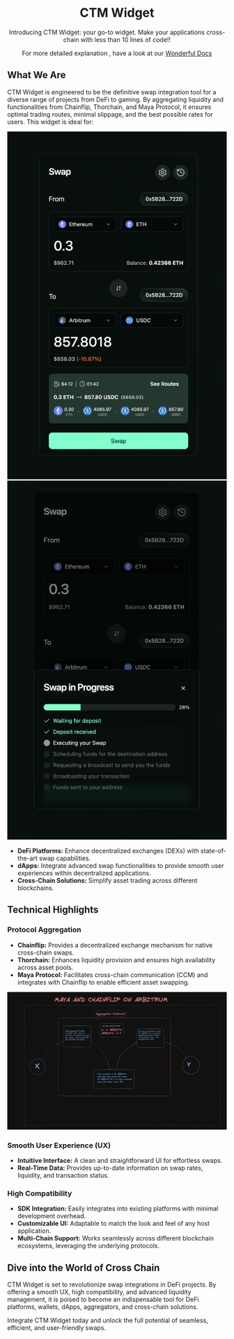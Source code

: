 <h1><Center>CTM Widget</Center></h1>


<Center>Introducing CTM Widget: your go-to widget. Make your applications cross-chain with less than 10 lines of code!!


For more detailed explanation , have a look at our <a href="https://flipwidget.gitbook.io/ctm-widget">Wonderful Docs</a></Center>
## What We Are

CTM Widget is engineered to be the definitive swap integration tool for a diverse range of projects from DeFi to gaming. By aggregating liquidity and functionalities from Chainflip, Thorchain, and Maya Protocol, it ensures optimal trading routes, minimal slippage, and the best possible rates for users. This widget is ideal for:


<img src="./images/3.jpeg"></img>
<img src="./images/2.jpeg"></img>

- **DeFi Platforms:** Enhance decentralized exchanges (DEXs) with state-of-the-art swap capabilities.
- **dApps:** Integrate advanced swap functionalities to provide smooth user experiences within decentralized applications.
- **Cross-Chain Solutions:** Simplify asset trading across different blockchains.

## Technical Highlights

### Protocol Aggregation

- **Chainflip:** Provides a decentralized exchange mechanism for native cross-chain swaps.
- **Thorchain:** Enhances liquidity provision and ensures high availability across asset pools.
- **Maya Protocol:** Facilitates cross-chain communication (CCM) and integrates with Chainflip to enable efficient asset swapping.

<img src="./images/1.jpeg"></img>

### Smooth User Experience (UX)

- **Intuitive Interface:** A clean and straightforward UI for effortless swaps.
- **Real-Time Data:** Provides up-to-date information on swap rates, liquidity, and transaction status.

### High Compatibility

- **SDK Integration:** Easily integrates into existing platforms with minimal development overhead.
- **Customizable UI:** Adaptable to match the look and feel of any host application.
- **Multi-Chain Support:** Works seamlessly across different blockchain ecosystems, leveraging the underlying protocols.

## Dive into the World of Cross Chain

CTM Widget is set to revolutionize swap integrations in DeFi projects. By offering a smooth UX, high compatibility, and advanced liquidity management, it is poised to become an indispensable tool for DeFi platforms, wallets, dApps, aggregators, and cross-chain solutions. 

Integrate CTM Widget today and unlock the full potential of seamless, efficient, and user-friendly swaps.




